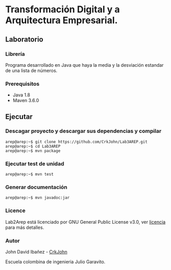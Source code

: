 # Transformación Digital y a Arquitectura Empresarial.
## Laboratorio 

### Librería 

Programa desarrollado en Java que haya la media y la desviación estandar de una lista de números.

### Prerequisitos

* Java 1.8
* Maven 3.6.0 

## Ejecutar
### Descagar proyecto y descargar sus dependencias y compilar
```console
arep@arep:~$ git clone https://github.com/CrkJohn/Lab3AREP.git
arep@arep:~$ cd Lab3AREP 
arep@arep:~$ mvn package
```
### Ejecutar test de unidad
```console
arep@arep:~$ mvn test
```
### Generar documentación
```console
arep@arep:~$ mvn javadoc:jar
```


### Licence 

Lab2Arep está licenciado  por GNU General Public License v3.0, ver [licencia](https://github.com/CrkJohn/Lab3AREP/blob/master/LICENCE) para más detalles.

### Autor

John David Ibañez - [CrkJohn](https://github.com/CrkJohn)

Escuela colombina de ingenieria Julio Garavito. 